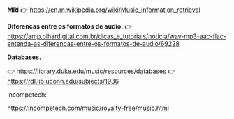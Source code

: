 **MRI**
:point_right: https://en.m.wikipedia.org/wiki/Music_information_retrieval

**Diferencas entre os formatos de audio.**
:point_right: https://amp.olhardigital.com.br/dicas_e_tutoriais/noticia/wav-mp3-aac-flac-entenda-as-diferencas-entre-os-formatos-de-audio/69228

**Databases.**

:point_right: https://library.duke.edu/music/resources/databases
:point_right: https://rdl.lib.uconn.edu/subjects/1936

incompetech:

https://incompetech.com/music/royalty-free/music.html